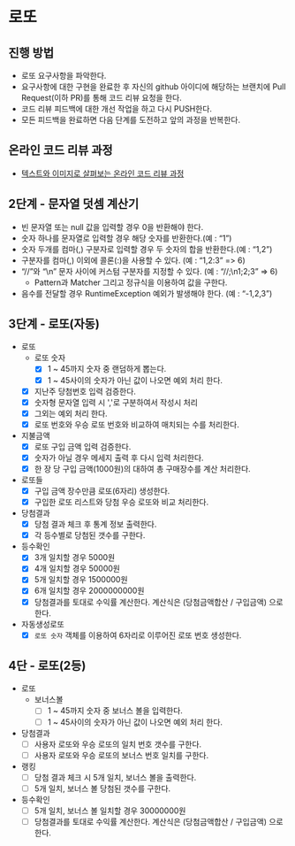 # 로또
## 진행 방법
* 로또 요구사항을 파악한다.
* 요구사항에 대한 구현을 완료한 후 자신의 github 아이디에 해당하는 브랜치에 Pull Request(이하 PR)를 통해 코드 리뷰 요청을 한다.
* 코드 리뷰 피드백에 대한 개선 작업을 하고 다시 PUSH한다.
* 모든 피드백을 완료하면 다음 단계를 도전하고 앞의 과정을 반복한다.

## 온라인 코드 리뷰 과정
* [텍스트와 이미지로 살펴보는 온라인 코드 리뷰 과정](https://github.com/next-step/nextstep-docs/tree/master/codereview)

## 2단계 - 문자열 덧셈 계산기
 - 빈 문자열 또는 null 값을 입력할 경우 0을 반환해야 한다.
 - 숫자 하나를 문자열로 입력할 경우 해당 숫자를 반환한다.(예 : “1”)
 - 숫자 두개를 컴마(,) 구분자로 입력할 경우 두 숫자의 합을 반환한다.(예 : “1,2”)
 - 구분자를 컴마(,) 이외에 콜론(:)을 사용할 수 있다. (예 : “1,2:3” => 6)
 - “//”와 “\n” 문자 사이에 커스텀 구분자를 지정할 수 있다. (예 : “//;\n1;2;3” => 6)
   - Pattern과 Matcher 그리고 정규식을 이용하여 값을 구한다.
 - 음수를 전달할 경우 RuntimeException 예외가 발생해야 한다. (예 : “-1,2,3”)

## 3단계 - 로또(자동)
- 로또
  - 로또 숫자 
      - [X] 1 ~ 45까지 숫자 중 랜덤하게 뽑는다.
      - [X] 1 ~ 45사이의 숫자가 아닌 값이 나오면 예외 처리 한다.
  - [X] 지난주 당첨번호 입력 검증한다.
  - [X] 숫자형 문자열 입력 시 ','로 구분하여서 작성시 처리
  - [X] 그외는 예외 처리 한다.
  - [X] 로또 번호와 우승 로또 번호와 비교하여 매치되는 수를 처리한다.
- 지불금액
  - [X] 로또 구입 금액 입력 검증한다.
  - [X] 숫자가 아닐 경우 메세지 출력 후 다시 입력 처리한다.
  - [X] 한 장 당 구입 금액(1000원)의 대하여 총 구매장수를 계산 처리한다.
- 로또들
  - [X] 구입 금액 장수만큼 로또(6자리) 생성한다.
  - [X] 구입한 로또 리스트와 당첨 우승 로또와 비교 처리한다.
- 당첨결과
  - [X] 당첨 결과 체크 후 통계 정보 출력한다.
  - [X] 각 등수별로 당첨된 갯수를 구한다.
- 등수확인
  - [X] 3개 일치할 경우 5000원
  - [X] 4개 일치할 경우 50000원
  - [X] 5개 일치할 경우 1500000원
  - [X] 6개 일치할 경우 2000000000원
  - [X] 당첨결과를 토대로 수익률 계산한다. 계산식은 (당첨금액합산 / 구입금액) 으로 한다.
- 자동생성로또
  - [X] `로또 숫자` 객체를 이용하여 6자리로 이루어진 로또 번호 생성한다.

## 4단 - 로또(2등)
- 로또
  - 보너스볼
    - [ ] 1 ~ 45까지 숫자 중 보너스 볼을 입력한다.
    - [ ] 1 ~ 45사이의 숫자가 아닌 값이 나오면 예외 처리 한다.
- 당첨결과
  - [ ] 사용자 로또와 우승 로또의 일치 번호 갯수를 구한다.
  - [ ] 사용자 로또와 우승 로또의 보너스 번호 일치를 구한다.
- 랭킹
    - [ ] 당첨 결과 체크 시 5개 일치, 보너스 볼을 출력한다.
    - [ ] 5개 일치, 보너스 볼 당첨된 갯수를 구한다.
- 등수확인
  - [ ] 5개 일치, 보너스 볼 일치할 경우 30000000원
  - [ ] 당첨결과를 토대로 수익률 계산한다. 계산식은 (당첨금액합산 / 구입금액) 으로 한다.